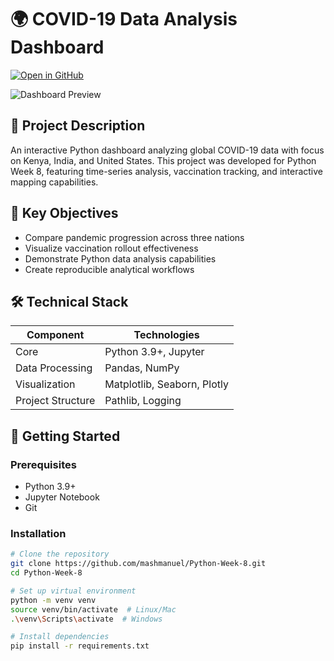 # 🌍 COVID-19 Data Analysis Dashboard

[![Open in GitHub](https://img.shields.io/badge/GitHub-View%20Repository-blue?logo=github)](https://github.com/mashmanuel/Python-Week-8.git)

![Dashboard Preview](images/report_preview.png)

## 📌 Project Description
An interactive Python dashboard analyzing global COVID-19 data with focus on Kenya, India, and United States. This project was developed for Python Week 8, featuring time-series analysis, vaccination tracking, and interactive mapping capabilities.

## 🎯 Key Objectives
- Compare pandemic progression across three nations
- Visualize vaccination rollout effectiveness
- Demonstrate Python data analysis capabilities
- Create reproducible analytical workflows

## 🛠️ Technical Stack
| Component | Technologies |
|-----------|--------------|
| Core | Python 3.9+, Jupyter |
| Data Processing | Pandas, NumPy |
| Visualization | Matplotlib, Seaborn, Plotly |
| Project Structure | Pathlib, Logging |

## 🚀 Getting Started

### Prerequisites
- Python 3.9+
- Jupyter Notebook
- Git

### Installation
```bash
# Clone the repository
git clone https://github.com/mashmanuel/Python-Week-8.git
cd Python-Week-8

# Set up virtual environment
python -m venv venv
source venv/bin/activate  # Linux/Mac
.\venv\Scripts\activate  # Windows

# Install dependencies
pip install -r requirements.txt
